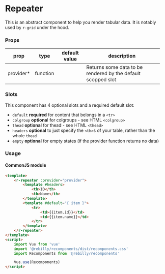 # Repeater

This is an abstract component to help you render tabular data. It is notably used by `r-grid` under the hood.

### Props


| prop         | type             | default value | description                                                  |
|--------------|------------------|---------------|--------------------------------------------------------------|
| provider*    | function         |               | Returns some data to be rendered by the default scopped slot |

### Slots

This component has 4 optional slots and a required default slot:

* `default` **required** for content that belongs in a `<tr>`
* `colgroup` **optional** for colgroups - see HTML `<colgroup>`
* `thead` **optional** for thead - see HTML `<thead>`
* `headers` **optional** to just specify the `<th>`s of your table, rather than the whole `thead`
* `empty` **optional** for empty states (if the provider function returns no data)

### Usage

#### CommonJS module

```html
<template>
    <r-repeater :provider="provider">
        <template #headers>
            <th>ID</th>
            <th>Name</th>
        </template>
        <template #default="{ item }">
            <tr>
                <td>{{item.id}}</td>
                <td>{{item.name}}</td>
            </tr>
        </template>
    </r-repeater>
</template>
<script>
    import Vue from 'vue'
    import '@rebilly/recomponents/dist/recomponents.css'
    import Recomponents from '@rebilly/recomponents'

    Vue.use(Recomponents)
</script>
```
